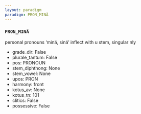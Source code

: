 ```yaml
---
layout: paradigm
paradigm: PRON_MINÄ
---
```

### ` PRON_MINÄ `

personal pronouns ‘minä, sinä’ inflect with u stem, singular nly
* grade_dir: False
* plurale_tantum: False
* pos: PRONOUN
* stem_diphthong: None
* stem_vowel: None
* upos: PRON
* harmony: front
* kotus_av: None
* kotus_tn: 101
* clitics: False
* possessive: False
